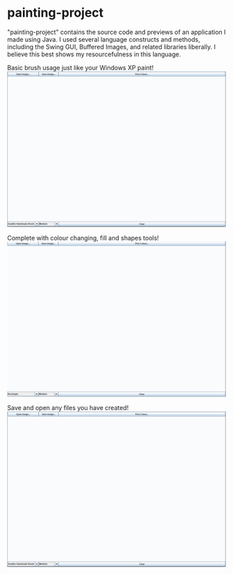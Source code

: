 # painting-project

"painting-project" contains the source code and previews of an application I made using Java. I used several language constructs and methods, including the Swing GUI, Buffered Images, and related libraries liberally. I believe this best shows my resourcefulness in this language.

Basic brush usage just like your Windows XP paint!
![](gifs/using-the-brush.gif)

Complete with colour changing, fill and shapes tools!
![](gifs/filling-and-stuff.gif)

Save and open any files you have created!
![](gifs/saving-and-opening.gif)
